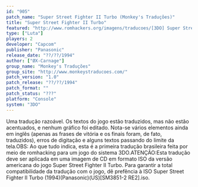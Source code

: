 ```yaml
---
id: "905"
patch_name: "Super Street Fighter II Turbo (Monkey's Traduções)"
title: "Super Street Fighter II Turbo"
featured: "http://www.romhackers.org/imagens/traducoes/[3DO] Super Street Fighter II Turbo - Monkey's Traduções - 1.png"
type: ["Luta"]
players: 2
developer: "Capcom"
publisher: "Panasonic"
release_date: "??/??/1994"
author: ["ØX-Carnage"]
group_name: "Monkey's Traduções"
group_site: "http://www.monkeystraducoes.com/"
patch_version: "1.0"
patch_release: "??/??/1994"
patch_format: ""
patch_status: "???"
platform: "Console"
system: "3DO"
---
```


Uma tradução razoável. Os textos do jogo estão traduzidos, mas não estão acentuados, e nenhum gráfico foi editado. Nota-se vários elementos ainda em inglês (apenas as frases de vitória e os finais foram, de fato, traduzidos), erros de digitação e alguns textos passando do limite da tela.OBS: Ao que tudo indica, esta é a primeira tradução brasileira feita por meio de romhacking para um jogo do sistema 3DO.ATENÇÃO:Esta tradução deve ser aplicada em uma imagem de CD em formato ISO da versão americana do jogo Super Street Fighter II Turbo. Para garantir a total compatibilidade da tradução com o jogo, dê prefência à ISO Super Street Fighter II Turbo (1994)(Panasonic)(US)[SM3851-2 RE2].iso.
